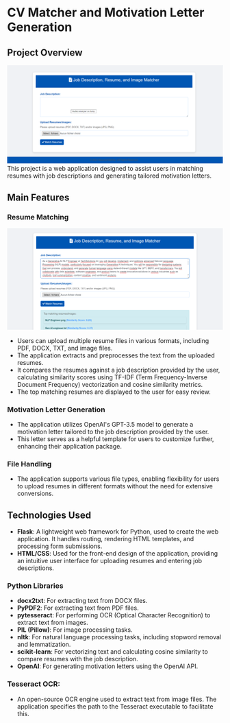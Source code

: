 # CV Matcher and Motivation Letter Generation

## Project Overview
![Application Overview](images/App.png)
This project is a web application designed to assist users in matching resumes with job descriptions and generating tailored motivation letters. 

## Main Features

### Resume Matching
![Resume Matching UI](images/Matching.png)
- Users can upload multiple resume files in various formats, including PDF, DOCX, TXT, and image files.
- The application extracts and preprocesses the text from the uploaded resumes.
- It compares the resumes against a job description provided by the user, calculating similarity scores using TF-IDF (Term Frequency-Inverse Document Frequency) vectorization and cosine similarity metrics.
- The top matching resumes are displayed to the user for easy review.

### Motivation Letter Generation

- The application utilizes OpenAI's GPT-3.5 model to generate a motivation letter tailored to the job description provided by the user.
- This letter serves as a helpful template for users to customize further, enhancing their application package.

### File Handling

- The application supports various file types, enabling flexibility for users to upload resumes in different formats without the need for extensive conversions.

## Technologies Used

- **Flask**: A lightweight web framework for Python, used to create the web application. It handles routing, rendering HTML templates, and processing form submissions.
- **HTML/CSS**: Used for the front-end design of the application, providing an intuitive user interface for uploading resumes and entering job descriptions.

### Python Libraries

- **docx2txt**: For extracting text from DOCX files.
- **PyPDF2**: For extracting text from PDF files.
- **pytesseract**: For performing OCR (Optical Character Recognition) to extract text from images.
- **PIL (Pillow)**: For image processing tasks.
- **nltk**: For natural language processing tasks, including stopword removal and lemmatization.
- **scikit-learn**: For vectorizing text and calculating cosine similarity to compare resumes with the job description.
- **OpenAI**: For generating motivation letters using the OpenAI API.

### Tesseract OCR:

- An open-source OCR engine used to extract text from image files. The application specifies the path to the Tesseract executable to facilitate this.
